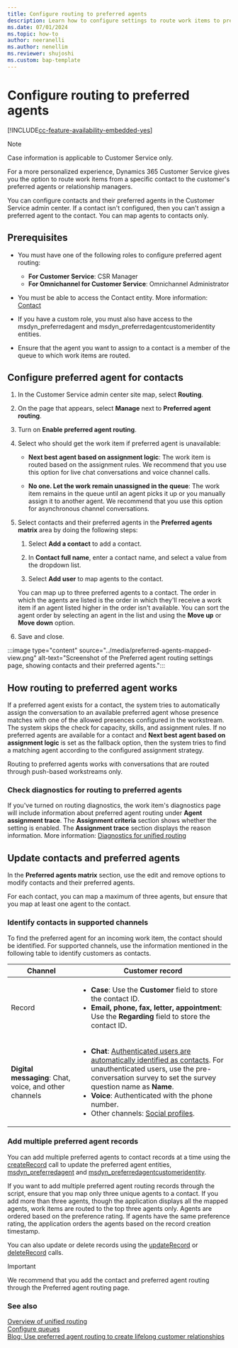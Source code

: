 ```yaml
---
title: Configure routing to preferred agents
description: Learn how to configure settings to route work items to preferred agents in Customer Service.
ms.date: 07/01/2024
ms.topic: how-to
author: neeranelli
ms.author: nenellim
ms.reviewer: shujoshi
ms.custom: bap-template
---
```


# Configure routing to preferred agents

[!INCLUDE[cc-feature-availability-embedded-yes](../../includes/cc-feature-availability-embedded-yes.md)]

> [!NOTE]
> Case information is applicable to Customer Service only.

For a more personalized experience, Dynamics 365 Customer Service gives you the option to route work items from a specific contact to the customer's preferred agents or relationship managers.

You can configure contacts and their preferred agents in the Customer Service admin center. If a contact isn't configured, then you can't assign a preferred agent to the contact. You can map agents to contacts only.

## Prerequisites

- You must have one of the following roles to configure preferred agent routing:
  - **For Customer Service**: CSR Manager
  - **For Omnichannel for Customer Service**: Omnichannel Administrator

- You must be able to access the Contact entity. More information: [Contact](/dynamics365/customerengagement/on-premises/developer/entities/contact?view=op-9-1&preserve-view=true)
- If you have a custom role, you must also have access to the msdyn_preferredagent and msdyn_preferredagentcustomeridentity entities.
- Ensure that the agent you want to assign to a contact is a member of the queue to which work items are routed.

## Configure preferred agent for contacts

1. In the Customer Service admin center site map, select **Routing**.

1. On the page that appears, select **Manage** next to **Preferred agent routing**.

1. Turn on **Enable preferred agent routing**.

1. Select who should get the work item if preferred agent is unavailable:

   - **Next best agent based on assignment logic**: The work item is routed based on the assignment rules. We recommend that you use this option for live chat conversations and voice channel calls.

   - **No one. Let the work remain unassigned in the queue**: The work item remains in the queue until an agent picks it up or you manually assign it to another agent. We recommend that you use this option for asynchronous channel conversations.

1. Select contacts and their preferred agents in the **Preferred agents matrix** area by doing the following steps:

      1. Select **Add a contact** to add a contact.

      1. In **Contact full name**, enter a contact name, and select a value from the dropdown list.

      1. Select **Add user** to map agents to the contact.

   You can map up to three preferred agents to a contact. The order in which the agents are listed is the order in which they'll receive a work item if an agent listed higher in the order isn't available. You can sort the agent order by selecting an agent in the list and using the **Move up** or **Move down** option.

1. Save and close.

  :::image type="content" source="../media/preferred-agents-mapped-view.png" alt-text="Screenshot of the Preferred agent routing settings page, showing contacts and their preferred agents.":::

## How routing to preferred agent works

If a preferred agent exists for a contact, the system tries to automatically assign the conversation to an available preferred agent whose presence matches with one of the allowed presences configured in the workstream. The system skips the check for capacity, skills, and assignment rules. If no preferred agents are available for a contact and **Next best agent based on assignment logic** is set as the fallback option, then the system tries to find a matching agent according to the configured assignment strategy.

Routing to preferred agents works with conversations that are routed through push-based workstreams only.

### Check diagnostics for routing to preferred agents

If you've turned on routing diagnostics, the work item's diagnostics page will include information about preferred agent routing under **Agent assignment trace**. The **Assignment criteria** section shows whether the setting is enabled. The **Assignment trace** section displays the reason information. More information: [Diagnostics for unified routing](unified-routing-diagnostics.md)

## Update contacts and preferred agents

In the **Preferred agents matrix** section, use the edit and remove options to modify contacts and their preferred agents.

For each contact, you can map a maximum of three agents, but ensure that you map at least one agent to the contact.

### Identify contacts in supported channels

To find the preferred agent for an incoming work item, the contact should be identified. For supported channels, use the information mentioned in the following table to identify customers as contacts.

|Channel|Customer record|
|-------|---------------|
|Record |<ul><li>**Case**: Use the **Customer** field to store the contact ID.</li><li>**Email, phone, fax, letter, appointment**: Use the **Regarding** field to store the contact ID. </li></ul>|
|**Digital messaging**: Chat, voice, and other channels|<ul><li> **Chat**: [Authenticated users are automatically identified as contacts](record-identification-rule.md). For unauthenticated users, use the pre-conversation survey to set the survey question name as **Name**.</li><li>**Voice**: Authenticated with the phone number.</li><li>Other channels: [Social profiles](../use/supported-channels-social-profiles.md). </li></ul> |

### Add multiple preferred agent records

You can add multiple preferred agents to contact records at a time using the [createRecord](/power-apps/developer/model-driven-apps/clientapi/reference/xrm-webapi/createrecord) call to update the preferred agent entities,  [msdyn_preferredagent](../develop/reference/entities/msdyn_preferredagent.md) and [msdyn_preferredagentcustomeridentity](../develop/reference/entities/msdyn_preferredagentcustomeridentity.md).

If you want to add multiple preferred agent routing records through the script, ensure that you map only three unique agents to a contact. If you add more than three agents, though the application displays all the mapped agents, work items are routed to the top three agents only. Agents are ordered based on the preference rating. If agents have the same preference rating, the application orders the agents based on the record creation timestamp.

You can also update or delete records using the [updateRecord](/power-apps/developer/model-driven-apps/clientapi/reference/xrm-webapi/updaterecord) or [deleteRecord](/power-apps/developer/model-driven-apps/clientapi/reference/xrm-webapi/deleterecord) calls.

> [!IMPORTANT]
> We recommend that you add the contact and preferred agent routing through the Preferred agent routing page.

### See also

[Overview of unified routing](overview-unified-routing.md)  
[Configure queues](queues-omnichannel.md)  
[Blog: Use preferred agent routing to create lifelong customer relationships](https://cloudblogs.microsoft.com/dynamics365/it/2022/09/06/use-preferred-agent-routing-to-create-lifelong-customer-relationships/)
